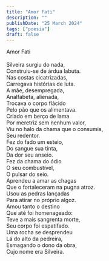 ```yaml
---
title: "Amor Fati"
description: ""
publishDate: "25 March 2024"
tags: ["poesia"]
draft: false
---
```


Amor Fati<br>
<br>
Silveira surgiu do nada,<br>
Construiu-se de árdua labuta.<br>
Nas costas cicatrizadas,<br>
Carregava histórias de luta.<br>
A mãe, desempregada,<br>
Analfabeta, alienada,<br>
Trocava o corpo flácido<br>
Pelo pão que os alimentava.<br>
Criado em berço de lama<br>
Por meretriz sem nenhum valor,<br>
Viu no halo da chama que o consumia,<br>
Seu redentor.<br>
Fez do fado um esteio,<br>
Do sangue sua tinta,<br>
Da dor seu anseio.<br>
Fez da chama do ódio<br>
O seu combustível,<br>
O pulsar do seio.<br>
Aprendeu a amar as chagas<br>
Que o fortaleceram na pugna atroz.<br>
Usou as pedras lançadas<br>
Para atirar no próprio algoz.<br>
Amou tanto o destino<br>
Que até foi homenageado:<br>
Teve a mais sangrenta morte,<br>
Seu corpo foi espatifado.<br>
Uma rocha se desprendeu<br>
Lá do alto da pedreira,<br>
Esmagando o dono da obra,<br>
Cujo nome era Silveira.<br>